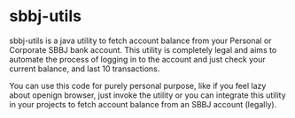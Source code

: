 # sbbj-utils
sbbj-utils is a java utility to fetch account balance from your Personal or Corporate SBBJ bank account. This utility is completely legal and aims to automate the process of logging in to the account and just check your current balance, and last 10 transactions. 

You can use this code for purely personal purpose, like if you feel lazy about openign browser, just invoke the utility or you can integrate this utility in your projects to fetch account balance from an SBBJ account (legally).


